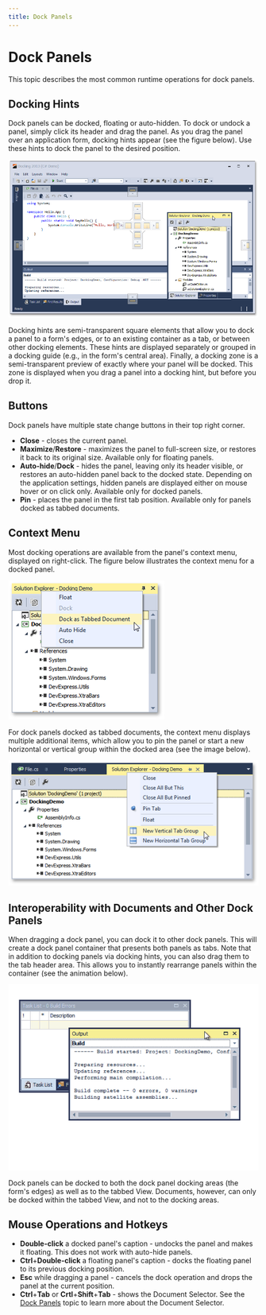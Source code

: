 ```yaml
---
title: Dock Panels
---
```

# Dock Panels
This topic describes the most common runtime operations for dock panels.

## Docking Hints
Dock panels can be docked, floating or auto-hidden. To dock or undock a panel, simply click its header and drag the panel. As you drag the panel over an application form, docking hints appear (see the figure below). Use these hints to dock the panel to the desired position.

![Docking EndUser - Hints](../../images/Img22596.png)

Docking hints are semi-transparent square elements that allow you to dock a panel to a form's edges, or to an existing container as a tab, or between other docking elements. These hints are displayed separately or grouped in a docking guide (e.g., in the form's central area). Finally, a docking zone is a semi-transparent preview of exactly where your panel will be docked. This zone is displayed when you drag a panel into a docking hint, but before you drop it.

## Buttons
Dock panels have multiple state change buttons in their top right corner.
* **Close** - closes the current panel.
* **Maximize**/**Restore** - maximizes the panel to full-screen size, or restores it back to its original size. Available only for floating panels.
* **Auto-hide**/**Dock** - hides the panel, leaving only its header visible, or restores an auto-hidden panel back to the docked state. Depending on the application settings, hidden panels are displayed either on mouse hover or on click only. Available only for docked panels.
* **Pin** - places the panel in the first tab position. Available only for panels docked as tabbed documents.

## Context Menu
Most docking operations are available from the panel's context menu, displayed on right-click. The figure below illustrates the context menu for a docked panel.

![Docking EndUser - DockPanel Context Menu](../../images/Img22598.png)

For dock panels docked as tabbed documents, the context menu displays multiple additional items, which allow you to pin the panel or start a new horizontal or vertical group within the docked area (see the image below).

![Docking EndUser - DockPanel Context Menu2](../../images/Img22599.png)

## Interoperability with Documents and Other Dock Panels
When dragging a dock panel, you can dock it to other dock panels. This will create a dock panel container that presents both panels as tabs. Note that in addition to docking panels via docking hints, you can also drag them to the tab header area. This allows you to instantly rearrange panels within the container (see the animation below).

![Docking EndUser - DockToCaptionRegion GIF](../../images/Img22600.gif)

Dock panels can be docked to both the dock panel docking areas (the form's edges) as well as to the tabbed View. Documents, however, can only be docked within the tabbed View, and not to the docking areas.

## Mouse Operations and Hotkeys
* **Double-click** a docked panel's caption - undocks the panel and makes it floating. This does not work with auto-hide panels.
* **Ctrl**+**Double-click** a floating panel's caption - docks the floating panel to its previous docking position.
* **Esc** while dragging a panel - cancels the dock operation and drops the panel at the current position.
* **Ctrl**+**Tab** or **Crtl**+**Shift**+**Tab** - shows the Document Selector. See the [Dock Panels](../../../interface-elements-for-desktop/articles/docking/dock-panels.md) topic to learn more about the Document Selector.